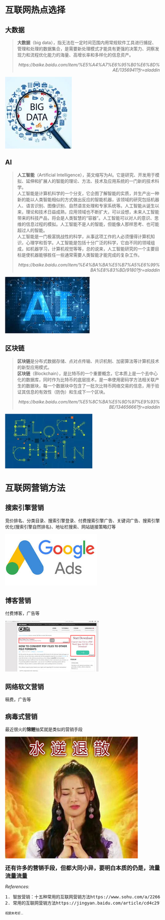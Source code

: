 # 互联网热点选择

## 大数据

<blockquote>
<b>大数据</b>（big data），指无法在一定时间范围内用常规软件工具进行捕捉、管理和处理的数据集合，是需要新处理模式才能具有更强的决策力、洞察发现力和流程优化能力的海量、高增长率和多样化的信息资产。
<p align = 'right'><i>https://baike.baidu.com/item/%E5%A4%A7%E6%95%B0%E6%8D%AE/1356941?fr=aladdin</i></p>
</blockquote>

![](images/bigdata.jpg)

## AI
<blockquote>
<b>人工智能</b>（Artificial Intelligence），英文缩写为AI。它是研究、开发用于模拟、延伸和扩展人的智能的理论、方法、技术及应用系统的一门新的技术科学。<br/>
人工智能是计算机科学的一个分支，它企图了解智能的实质，并生产出一种新的能以人类智能相似的方式做出反应的智能机器，该领域的研究包括机器人、语言识别、图像识别、自然语言处理和专家系统等。人工智能从诞生以来，理论和技术日益成熟，应用领域也不断扩大，可以设想，未来人工智能带来的科技产品，将会是人类智慧的“容器”。人工智能可以对人的意识、思维的信息过程的模拟。人工智能不是人的智能，但能像人那样思考、也可能超过人的智能。<br/>
人工智能是一门极富挑战性的科学，从事这项工作的人必须懂得计算机知识，心理学和哲学。人工智能是包括十分广泛的科学，它由不同的领域组成，如机器学习，计算机视觉等等，总的说来，人工智能研究的一个主要目标是使机器能够胜任一些通常需要人类智能才能完成的复杂工作。
<p align = 'right'><i>https://baike.baidu.com/item/%E4%BA%BA%E5%B7%A5%E6%99%BA%E8%83%BD/9180?fr=aladdin</i></p>
</blockquote>

![](images/ai.jpg)

## 区块链
<blockquote>
<b>区块链</b>是分布式数据存储、点对点传输、共识机制、加密算法等计算机技术的新型应用模式。<br/>
<b>区块链</b>（Blockchain），是比特币的一个重要概念，它本质上是一个去中心化的数据库，同时作为比特币的底层技术，是一串使用密码学方法相关联产生的数据块，每一个数据块中包含了一批次比特币网络交易的信息，用于验证其信息的有效性（防伪）和生成下一个区块。
<p align = 'right'><i>https://baike.baidu.com/item/%E5%8C%BA%E5%9D%97%E9%93%BE/13465666?fr=aladdin</i></p>
</blockquote>

![](images/bq.jpg)

# 互联网营销方法
## 搜索引擎营销
竞价排名、分类目录、搜索引擎登录、付费搜索引擎广告、关键词广告、搜索引擎优化(搜索引擎自然排名)、地址栏搜索、网站链接策略灯等

![](images/ads.jpg)

## 博客营销
付费博客，广告等

![](images/bads.jpg)

## 网络软文营销
稿费，广告等

## 病毒式营销
最近很火的**锦鲤**抽奖就是类似的营销手段

![](images/ycy.png)

<b><font size="4" >还有许多的营销手段，但都大同小异，要明白本质的仍是，流量流量流量</font></b>

*References*:
<pre>
1. 智放营销：十五种常用的互联网营销方法https://www.sohu.com/a/226699842_124310
2. 常用的互联网营销方法https://jingyan.baidu.com/article/cd4c2979357f21756e6e6084.html
</pre>













<font size="0" >祝期末考好...</font>
